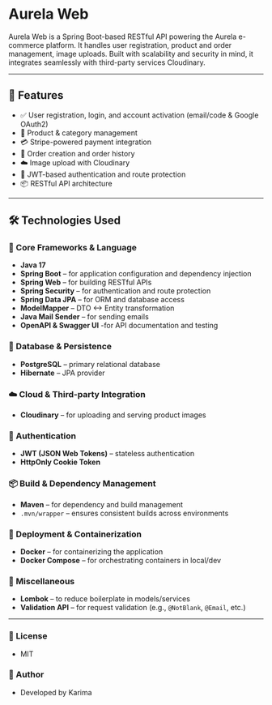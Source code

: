 # Aurela Web 

Aurela Web is a Spring Boot-based RESTful API powering the Aurela e-commerce platform. It handles user registration, product and order management, image uploads. Built with scalability and security in mind, it integrates seamlessly with third-party services Cloudinary.

---

## 🚀 Features

- ✅ User registration, login, and account activation (email/code & Google OAuth2)
- 🛒 Product & category management
- 💳 Stripe-powered payment integration
- 🧾 Order creation and order history
- ☁️ Image upload with Cloudinary
- 🔐 JWT-based authentication and route protection
- 📦 RESTful API architecture

---

## 🛠️ Technologies Used

### 🧠 Core Frameworks & Language
- **Java 17**
- **Spring Boot** – for application configuration and dependency injection
- **Spring Web** – for building RESTful APIs
- **Spring Security** – for authentication and route protection
- **Spring Data JPA** – for ORM and database access
- **ModelMapper** – DTO <-> Entity transformation
- **Java Mail Sender** – for sending emails
- **OpenAPI & Swagger UI** -for API documentation and testing

### 💾 Database & Persistence
- **PostgreSQL** – primary relational database
- **Hibernate** – JPA provider

### ☁️ Cloud & Third-party Integration
- **Cloudinary** – for uploading and serving product images

### 🔐 Authentication
- **JWT (JSON Web Tokens)** – stateless authentication
- **HttpOnly Cookie Token**

### 📦 Build & Dependency Management
- **Maven** – for dependency and build management
- `.mvn/wrapper` – ensures consistent builds across environments

### 🐳 Deployment & Containerization
- **Docker** – for containerizing the application
- **Docker Compose** – for orchestrating containers in local/dev

### 🔧 Miscellaneous
- **Lombok** – to reduce boilerplate in models/services
- **Validation API** – for request validation (e.g., `@NotBlank`, `@Email`, etc.)
---
### 📄 License
- MIT
### 👤 Author
- Developed by Karima

